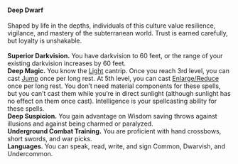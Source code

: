 #### Deep Dwarf

Shaped by life in the depths, individuals of this culture value resilience, vigilance, and mastery of the subterranean world.
Trust is earned carefully, but loyalty is unshakable.
\
\
**Superior Darkvision.**
You have darkvision to 60 feet, or the range of your existing darkvision increases by 60 feet.
\
**Deep Magic.**
You know the [Light](#Light_light) cantrip.
Once you reach 3rd level, you can cast [Jump](#Jump_jump) once per long rest.
At 5th level, you can cast [Enlarge/Reduce](#Enlarge_Reduce_enlargereduce) once per long rest.
You don’t need material components for these spells, but you can’t cast them while you’re in direct sunlight (although sunlight has no effect on them once cast).
Intelligence is your spellcasting ability for these spells.
\
**Deep Suspicion.**
You gain advantage on Wisdom saving throws against illusions and against being charmed or paralyzed.
\
**Underground Combat Training.**
You are proficient with hand crossbows, short swords, and war picks.
\
**Languages.**
You can speak, read, write, and sign Common, Dwarvish, and Undercommon.
